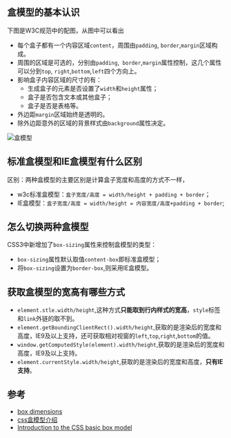 ## 盒模型的基本认识

下图是W3C规范中的配图，从图中可以看出

- 每个盒子都有一个内容区域`content`，周围由`padding`, `border`,`margin`区域构成。
- 周围的区域是可选的，分别由`padding`,` border`,`margin`属性控制，这几个属性可以分到`top`, `right`,`bottom`,`left`四个方向上。
- 影响盒子内容区域的尺寸的有：
  - 生成盒子的元素是否设置了`width`和`height`属性；
  - 盒子是否包含文本或其他盒子；
  - 盒子是否是表格等。
- 外边距`margin`区域始终是透明的。
- 除外边距意外的区域的背景样式由`background`属性决定。

![盒模型](https://www.w3.org/TR/CSS2/images/boxdim.png)

## 标准盒模型和IE盒模型有什么区别

区别：两种盒模型的主要区别是计算盒子宽度和高度的方式不一样，

- w3c标准盒模型：`盒子宽度/高度 = width/height + padding + border`；
- IE盒模型：`盒子宽度/高度 = width/height = 内容宽度/高度+padding + border`;

## 怎么切换两种盒模型

CSS3中新增加了`box-sizing`属性来控制盒模型的类型：

- `box-sizing`属性默认取值`content-box`即标准盒模型；
- 将`box-sizing`设置为`border-box`,则采用IE盒模型。

## 获取盒模型的宽高有哪些方式

- `element.stle.width/height`,这种方式**只能取到行内样式的宽高**，`style`标签和`link`外链的取不到。
- `element.getBoundingClientRect().width/height`,获取的是渲染后的宽度和高度，IE9及以上支持，还可获取相对视窗的`left`,`top`,`right`,`bottom`的值。
- `window.getComputedStyle(element).width/height`,获取的是渲染后的宽度和高度，IE9及以上支持。
- `element.currentStyle.width/height`,获取的是渲染后的宽度和高度，**只有IE支持**。

## 参考

- [box dimensions](https://www.w3.org/TR/CSS2/box.html#box-dimensions)
- [css盒模型介绍](https://segmentfault.com/a/1190000013069516?utm_source=sf-similar-article)
- [Introduction to the CSS basic box model](https://developer.mozilla.org/en-US/docs/Web/CSS/CSS_Box_Model/Introduction_to_the_CSS_box_model)

